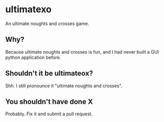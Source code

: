 # ultimatexo
An ultimate noughts and crosses game.

## Why?
Because ultimate noughts and crosses is fun, and I had never built a GUI
python application before.

## Shouldn't it be ultimateox?
Shh. I still pronounce it "ultimate noughts and crosses".

## You shouldn't have done X
Probably. Fix it and submit a pull request.

